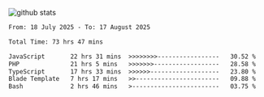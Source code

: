 
![github stats](https://github-readme-stats.vercel.app/api?username=realmahd1&show_icons=true&theme=codeSTACKr&hide_rank=true&count_private=true)

<!--START_SECTION:waka-->

```txt
From: 18 July 2025 - To: 17 August 2025

Total Time: 73 hrs 47 mins

JavaScript       22 hrs 31 mins  >>>>>>>>-----------------   30.52 %
PHP              21 hrs 5 mins   >>>>>>>------------------   28.58 %
TypeScript       17 hrs 33 mins  >>>>>>-------------------   23.80 %
Blade Template   7 hrs 17 mins   >>-----------------------   09.88 %
Bash             2 hrs 46 mins   >------------------------   03.75 %
```

<!--END_SECTION:waka-->

